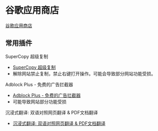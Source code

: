 # 谷歌应用商店

[谷歌应用商店](https://chromewebstore.google.com/)

## 常用插件
SuperCopy 超级复制
- [SuperCopy 超级复制](https://chromewebstore.google.com/detail/supercopy-%E8%B6%85%E7%BA%A7%E5%A4%8D%E5%88%B6/onepmapfbjohnegdmfhndpefjkppbjkm)
- 解除网站禁止复制，禁止右键打开操作。可能会导致部分网站功能受损。

Adblock Plus - 免费的广告拦截器
- [Adblock Plus - 免费的广告拦截器](https://chromewebstore.google.com/detail/adblock-plus-%E5%85%8D%E8%B4%B9%E7%9A%84%E5%B9%BF%E5%91%8A%E6%8B%A6%E6%88%AA%E5%99%A8/cfhdojbkjhnklbpkdaibdccddilifddb)
- 可能导致网站部分功能受损

沉浸式翻译: 双语对照网页翻译 & PDF文档翻译
- [沉浸式翻译: 双语对照网页翻译 & PDF文档翻译](https://chromewebstore.google.com/detail/%E6%B2%89%E6%B5%B8%E5%BC%8F%E7%BF%BB%E8%AF%91-%E5%8F%8C%E8%AF%AD%E5%AF%B9%E7%85%A7%E7%BD%91%E9%A1%B5%E7%BF%BB%E8%AF%91-pdf%E6%96%87%E6%A1%A3%E7%BF%BB%E8%AF%91/bpoadfkcbjbfhfodiogcnhhhpibjhbnh)